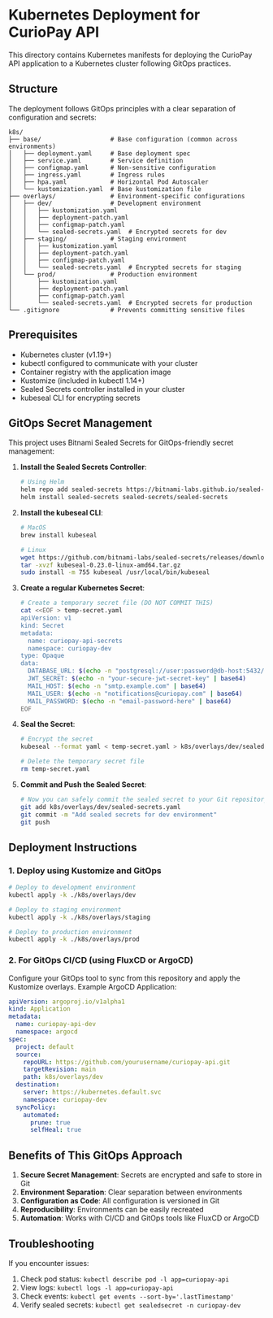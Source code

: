 # Kubernetes Deployment for CurioPay API

This directory contains Kubernetes manifests for deploying the CurioPay API application to a Kubernetes cluster following GitOps practices.

## Structure

The deployment follows GitOps principles with a clear separation of configuration and secrets:

```
k8s/
├── base/                   # Base configuration (common across environments)
│   ├── deployment.yaml     # Base deployment spec
│   ├── service.yaml        # Service definition
│   ├── configmap.yaml      # Non-sensitive configuration
│   ├── ingress.yaml        # Ingress rules
│   ├── hpa.yaml            # Horizontal Pod Autoscaler
│   └── kustomization.yaml  # Base kustomization file
├── overlays/               # Environment-specific configurations
│   ├── dev/                # Development environment
│   │   ├── kustomization.yaml
│   │   ├── deployment-patch.yaml
│   │   ├── configmap-patch.yaml
│   │   └── sealed-secrets.yaml  # Encrypted secrets for dev
│   ├── staging/            # Staging environment
│   │   ├── kustomization.yaml
│   │   ├── deployment-patch.yaml
│   │   ├── configmap-patch.yaml
│   │   └── sealed-secrets.yaml  # Encrypted secrets for staging
│   └── prod/               # Production environment
│       ├── kustomization.yaml
│       ├── deployment-patch.yaml
│       ├── configmap-patch.yaml
│       └── sealed-secrets.yaml  # Encrypted secrets for production
└── .gitignore              # Prevents committing sensitive files
```

## Prerequisites

- Kubernetes cluster (v1.19+)
- kubectl configured to communicate with your cluster
- Container registry with the application image
- Kustomize (included in kubectl 1.14+)
- Sealed Secrets controller installed in your cluster
- kubeseal CLI for encrypting secrets

## GitOps Secret Management

This project uses Bitnami Sealed Secrets for GitOps-friendly secret management:

1. **Install the Sealed Secrets Controller**:

   ```bash
   # Using Helm
   helm repo add sealed-secrets https://bitnami-labs.github.io/sealed-secrets
   helm install sealed-secrets sealed-secrets/sealed-secrets
   ```

2. **Install the kubeseal CLI**:

   ```bash
   # MacOS
   brew install kubeseal

   # Linux
   wget https://github.com/bitnami-labs/sealed-secrets/releases/download/v0.23.0/kubeseal-0.23.0-linux-amd64.tar.gz
   tar -xvzf kubeseal-0.23.0-linux-amd64.tar.gz
   sudo install -m 755 kubeseal /usr/local/bin/kubeseal
   ```

3. **Create a regular Kubernetes Secret**:

   ```bash
   # Create a temporary secret file (DO NOT COMMIT THIS)
   cat <<EOF > temp-secret.yaml
   apiVersion: v1
   kind: Secret
   metadata:
     name: curiopay-api-secrets
     namespace: curiopay-dev
   type: Opaque
   data:
     DATABASE_URL: $(echo -n "postgresql://user:password@db-host:5432/curiopay?schema=public" | base64)
     JWT_SECRET: $(echo -n "your-secure-jwt-secret-key" | base64)
     MAIL_HOST: $(echo -n "smtp.example.com" | base64)
     MAIL_USER: $(echo -n "notifications@curiopay.com" | base64)
     MAIL_PASSWORD: $(echo -n "email-password-here" | base64)
   EOF
   ```

4. **Seal the Secret**:

   ```bash
   # Encrypt the secret
   kubeseal --format yaml < temp-secret.yaml > k8s/overlays/dev/sealed-secrets.yaml

   # Delete the temporary secret file
   rm temp-secret.yaml
   ```

5. **Commit and Push the Sealed Secret**:
   ```bash
   # Now you can safely commit the sealed secret to your Git repository
   git add k8s/overlays/dev/sealed-secrets.yaml
   git commit -m "Add sealed secrets for dev environment"
   git push
   ```

## Deployment Instructions

### 1. Deploy using Kustomize and GitOps

```bash
# Deploy to development environment
kubectl apply -k ./k8s/overlays/dev

# Deploy to staging environment
kubectl apply -k ./k8s/overlays/staging

# Deploy to production environment
kubectl apply -k ./k8s/overlays/prod
```

### 2. For GitOps CI/CD (using FluxCD or ArgoCD)

Configure your GitOps tool to sync from this repository and apply the Kustomize overlays. Example ArgoCD Application:

```yaml
apiVersion: argoproj.io/v1alpha1
kind: Application
metadata:
  name: curiopay-api-dev
  namespace: argocd
spec:
  project: default
  source:
    repoURL: https://github.com/yourusername/curiopay-api.git
    targetRevision: main
    path: k8s/overlays/dev
  destination:
    server: https://kubernetes.default.svc
    namespace: curiopay-dev
  syncPolicy:
    automated:
      prune: true
      selfHeal: true
```

## Benefits of This GitOps Approach

1. **Secure Secret Management**: Secrets are encrypted and safe to store in Git
2. **Environment Separation**: Clear separation between environments
3. **Configuration as Code**: All configuration is versioned in Git
4. **Reproducibility**: Environments can be easily recreated
5. **Automation**: Works with CI/CD and GitOps tools like FluxCD or ArgoCD

## Troubleshooting

If you encounter issues:

1. Check pod status: `kubectl describe pod -l app=curiopay-api`
2. View logs: `kubectl logs -l app=curiopay-api`
3. Check events: `kubectl get events --sort-by='.lastTimestamp'`
4. Verify sealed secrets: `kubectl get sealedsecret -n curiopay-dev`
